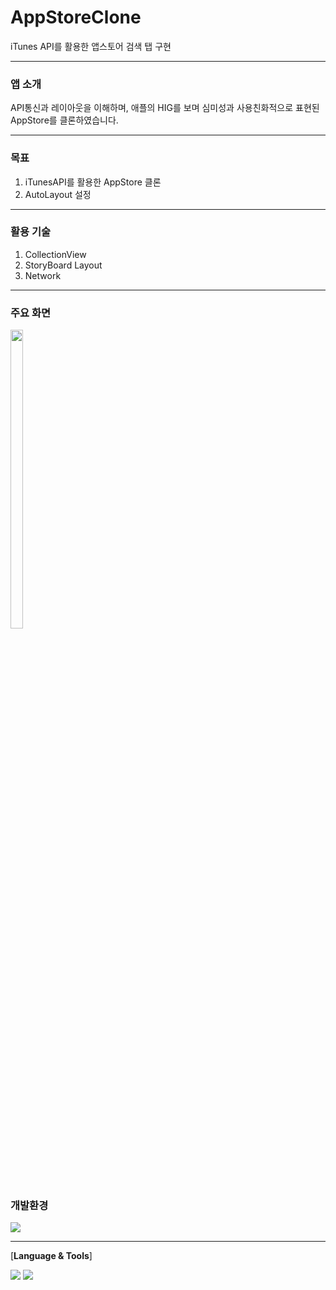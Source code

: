# AppStoreClone
iTunes API를 활용한 앱스토어 검색 탭 구현

***
### 앱 소개
API통신과 레이아웃을 이해하며, 애플의 HIG를 보며 심미성과 사용친화적으로 표현된 AppStore를 클론하였습니다.

***
### 목표
1. iTunesAPI를 활용한 AppStore 클론
2. AutoLayout 설정

***
### 활용 기술 
1. CollectionView 
2. StoryBoard Layout
3. Network

***
### 주요 화면
<p align="leading">
  <img src ="https://user-images.githubusercontent.com/101084872/230620355-378a6beb-4212-4c9b-88d2-65a1bfe7d754.gif" width="20%" height="35%">
  </p>

### 개발환경

 <img src="https://img.shields.io/badge/iOS-000000?style=flat&logo=Apple&logoColor=white"/> 

***
 [**Language & Tools**]

 <img src="https://img.shields.io/badge/Swift-dd2c00?style=flat&logo=swift&logoColor=white"/> <img src="https://img.shields.io/badge/Xcode-00b0ff?style=flat&logo=Xcode&logoColor=white"/>

